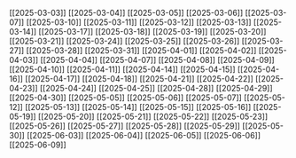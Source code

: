 
[[2025-03-03]]
[[2025-03-04]]
[[2025-03-05]]
[[2025-03-06]]
[[2025-03-07]]
[[2025-03-10]]
[[2025-03-11]]
[[2025-03-12]]
[[2025-03-13]]
[[2025-03-14]]
[[2025-03-17]]
[[2025-03-18]]
[[2025-03-19]]
[[2025-03-20]]
[[2025-03-21]]
[[2025-03-24]]
[[2025-03-25]]
[[2025-03-26]]
[[2025-03-27]]
[[2025-03-28]]
[[2025-03-31]]
[[2025-04-01]]
[[2025-04-02]]
[[2025-04-03]]
[[2025-04-04]]
[[2025-04-07]]
[[2025-04-08]]
[[2025-04-09]]
[[2025-04-10]]
[[2025-04-11]]
[[2025-04-14]]
[[2025-04-15]]
[[2025-04-16]]
[[2025-04-17]]
[[2025-04-18]]
[[2025-04-21]]
[[2025-04-22]]
[[2025-04-23]]
[[2025-04-24]]
[[2025-04-25]]
[[2025-04-28]]
[[2025-04-29]]
[[2025-04-30]]
[[2025-05-05]]
[[2025-05-06]]
[[2025-05-07]]
[[2025-05-12]]
[[2025-05-13]]
[[2025-05-14]]
[[2025-05-15]]
[[2025-05-16]]
[[2025-05-19]]
[[2025-05-20]]
[[2025-05-21]]
[[2025-05-22]]
[[2025-05-23]]
[[2025-05-26]]
[[2025-05-27]]
[[2025-05-28]]
[[2025-05-29]]
[[2025-05-30]]
[[2025-06-03]]
[[2025-06-04]]
[[2025-06-05]]
[[2025-06-06]]
[[2025-06-09]]